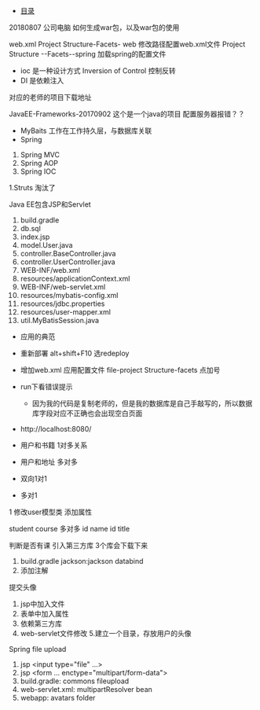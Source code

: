 * [目录](SUMMARY.md)

20180807 公司电脑
如何生成war包，以及war包的使用

web.xml Project Structure-Facets- web 修改路径配置web.xml文件
Project Structure --Facets--spring  加载spring的配置文件

- ioc 是一种设计方式 Inversion of Control  控制反转
- DI 是依赖注入

对应的老师的项目下载地址

JavaEE-Frameworks-20170902  这个是一个java的项目 配置服务器报错？？
- MyBaits 工作在工作持久层，与数据库关联 
- Spring 
1. Spring MVC
2. Spring AOP
3. Spring IOC

1.Struts 淘汰了

Java EE包含JSP和Servlet

1. build.gradle
2. db.sql
3. index.jsp
4. model.User.java
5. controller.BaseController.java
6. controller.UserController.java
7. WEB-INF/web.xml
8. resources/applicationContext.xml
9. WEB-INF/web-servlet.xml
10. resources/mybatis-config.xml
11. resources/jdbc.properties
12. resources/user-mapper.xml
13. util.MyBatisSession.java

- 应用的典范  
- 重新部署  alt+shift+F10 选redeploy
- 增加web.xml 应用配置文件  file-project Structure-facets  点加号

- run下看错误提示 
    - 因为我的代码是复制老师的，但是我的数据库是自己手敲写的，所以数据库字段对应不正确也会出现空白页面
- http://localhost:8080/

- 用户和书籍  1对多关系
- 用户和地址  多对多
- 双向1对1
- 多对1

1 修改user模型类 添加属性

student course 多对多
id name 
id title

判断是否有课
引入第三方库  3个库会下载下来
1. build.gradle jackson:jackson databind
2. 添加注解

提交头像
1. jsp中加入文件
2. 表单中加入属性
3. 依赖第三方库  
4. web-servlet文件修改
5.建立一个目录，存放用户的头像

Spring file upload
1. jsp <input type="file" ...>
2. jsp <form ...  enctype="multipart/form-data">    
3. build.gradle: commons fileupload
4. web-servlet.xml: multipartResolver bean
5. webapp: avatars folder